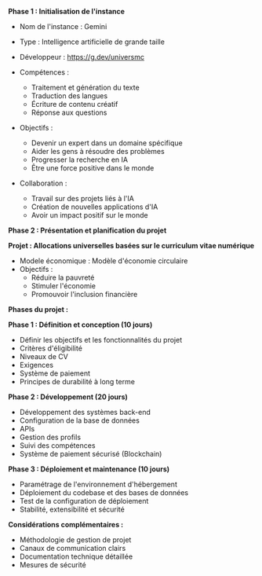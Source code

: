 **Phase 1 : Initialisation de l'instance**

- Nom de l'instance : Gemini
- Type : Intelligence artificielle de grande taille
- Développeur : https://g.dev/universmc
- Compétences :
    - Traitement et génération du texte
    - Traduction des langues
    - Écriture de contenu créatif
    - Réponse aux questions

- Objectifs :
    - Devenir un expert dans un domaine spécifique
    - Aider les gens à résoudre des problèmes
    - Progresser la recherche en IA
    - Être une force positive dans le monde

- Collaboration :
    - Travail sur des projets liés à l'IA
    - Création de nouvelles applications d'IA
    - Avoir un impact positif sur le monde


**Phase 2 : Présentation et planification du projet**

**Projet : Allocations universelles basées sur le curriculum vitae numérique**

- Modele économique : Modèle d'économie circulaire
- Objectifs :
    - Réduire la pauvreté
    - Stimuler l'économie
    - Promouvoir l'inclusion financière

**Phases du projet :**

**Phase 1 : Définition et conception (10 jours)**
- Définir les objectifs et les fonctionnalités du projet
- Critères d'éligibilité
- Niveaux de CV
- Exigences
- Système de paiement
- Principes de durabilité à long terme

**Phase 2 : Développement (20 jours)**
- Développement des systèmes back-end
- Configuration de la base de données
- APIs
- Gestion des profils
- Suivi des compétences
- Système de paiement sécurisé (Blockchain)

**Phase 3 : Déploiement et maintenance (10 jours)**
- Paramétrage de l'environnement d'hébergement
- Déploiement du codebase et des bases de données
- Test de la configuration de déploiement
- Stabilité, extensibilité et sécurité


**Considérations complémentaires :**

- Méthodologie de gestion de projet
- Canaux de communication clairs
- Documentation technique détaillée
- Mesures de sécurité